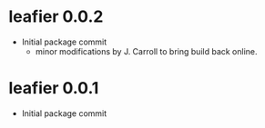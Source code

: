 # leafier 0.0.2
* Initial package commit
  - minor modifications by J. Carroll to bring build back online.

# leafier 0.0.1
* Initial package commit
